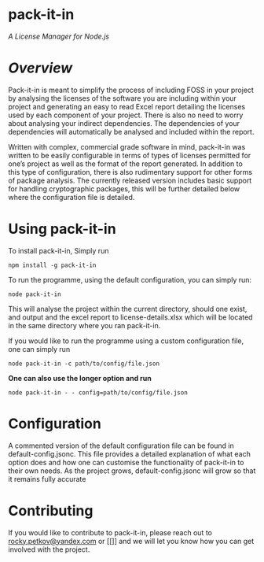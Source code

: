 # pack-it-in

*A License Manager for Node.js*

*Overview*
==========

Pack-it-in is meant to simplify the process of including FOSS in your project by
analysing the licenses of the software you are including within your project and
generating an easy to read Excel report detailing the licenses used by each
component of your project. There is also no need to worry about analysing your
indirect dependencies. The dependencies of your dependencies will automatically
be analysed and included within the report.

Written with complex, commercial grade software in mind, pack-it-in was written
to be easily configurable in terms of types of licenses permitted for one’s
project as well as the format of the report generated. In addition to this type
of configuration, there is also rudimentary support for other forms of package
analysis. The currently released version includes basic support for handling
cryptographic packages, this will be further detailed below where the
configuration file is detailed.

Using pack-it-in
================

To install pack-it-in, Simply run

    npm install -g pack-it-in

To run the programme, using the default configuration, you can simply run:

    node pack-it-in

This will analyse the project within the current directory, should one exist,
and output and the excel report to license-details.xlsx which will be located in
the same directory where you ran pack-it-in.

If you would like to run the programme using a custom configuration file, one
can simply run

    node pack-it-in -c path/to/config/file.json

**One can also use the longer option and run**

    node pack-it-in - - config=path/to/config/file.json

**Configuration**
=================

A commented version of the default configuration file can be found in
default-config.jsonc. This file provides a detailed explanation of what each
option does and how one can customise the functionality of pack-it-in to their
own needs. As the project grows, default-config.jsonc will grow so that it
remains fully accurate

**Contributing**
================

If you would like to contribute to pack-it-in, please reach out to
<rocky.petkov@yandex.com> or [[]] and we will let you know how you can get
involved with the project.
